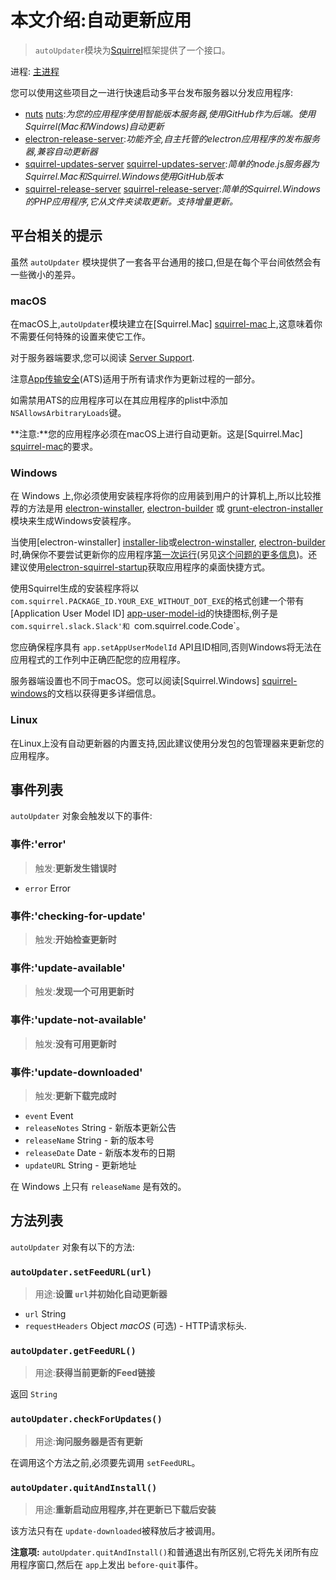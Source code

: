 # 本文介绍:自动更新应用
> `autoUpdater`模块为[Squirrel](https://github.com/Squirrel)框架提供了一个接口。

进程: [主进程](../glossary.md#main-process)    

您可以使用这些项目之一进行快速启动多平台发布服务器以分发应用程序:
- [nuts] [nuts]:*为您的应用程序使用智能版本服务器,使用GitHub作为后端。使用Squirrel(Mac和Windows)自动更新*
- [electron-release-server][electron-release-server]:*功能齐全,自主托管的electron应用程序的发布服务器,兼容自动更新器*
- [squirrel-updates-server] [squirrel-updates-server]:*简单的node.js服务器为Squirrel.Mac和Squirrel.Windows使用GitHub版本*
- [squirrel-release-server] [squirrel-release-server]:*简单的Squirrel.Windows的PHP应用程序,它从文件夹读取更新。支持增量更新。*

## 平台相关的提示

虽然 `autoUpdater` 模块提供了一套各平台通用的接口,但是在每个平台间依然会有一些微小的差异。

### macOS

在macOS上,`autoUpdater`模块建立在[Squirrel.Mac] [squirrel-mac]上,这意味着你不需要任何特殊的设置来使它工作。

对于服务器端要求,您可以阅读 [Server Support][server-support]. 

注意[App传输安全](https://developer.apple.com/library/content/documentation/General/Reference/InfoPlistKeyReference/Articles/CocoaKeys.html#//apple_ref/doc/uid/TP40009251-SW35)(ATS)适用于所有请求作为更新过程的一部分。

如需禁用ATS的应用程序可以在其应用程序的plist中添加 `NSAllowsArbitraryLoads`键。

**注意:**您的应用程序必须在macOS上进行自动更新。这是[Squirrel.Mac] [squirrel-mac]的要求。

### Windows

在 Windows 上,你必须使用安装程序将你的应用装到用户的计算机上,所以比较推荐的方法是用 [electron-winstaller][installer-lib], [electron-builder][electron-builder-lib] 或 [grunt-electron-installer][installer] 模块来生成Windows安装程序。

当使用[electron-winstaller] [installer-lib]或[electron-winstaller][installer-lib], [electron-builder][electron-builder-lib]时,确保你不要尝试更新你的应用程序[第一次运行](https://github.com/electron/windows-installer＃handling-squirrel-events)(另见[这个问题的更多信息](https://github.com/electron/electron/issues/7155))。还建议使用[electron-squirrel-startup](https://github.com/mongodb-js/electron-squirrel-startup)获取应用程序的桌面快捷方式。

使用Squirrel生成的安装程序将以 `com.squirrel.PACKAGE_ID.YOUR_EXE_WITHOUT_DOT_EXE`的格式创建一个带有[Application User Model ID] [app-user-model-id]的快捷图标,例子是 `com.squirrel.slack.Slack'和 `com.squirrel.code.Code`。

您应确保程序具有 `app.setAppUserModelId` API且ID相同,否则Windows将无法在应用程式的工作列中正确匹配您的应用程序。

服务器端设置也不同于macOS。您可以阅读[Squirrel.Windows] [squirrel-windows]的文档以获得更多详细信息。

### Linux

在Linux上没有自动更新器的内置支持,因此建议使用分发包的包管理器来更新您的应用程序。

## 事件列表

`autoUpdater` 对象会触发以下的事件:

### 事件:'error'
> 触发:**更新发生错误时**

* `error` Error

### 事件:'checking-for-update'
> 触发:**开始检查更新时**

### 事件:'update-available'
> 触发:**发现一个可用更新时**

### 事件:'update-not-available'
> 触发:**没有可用更新时**

### 事件:'update-downloaded'
> 触发:**更新下载完成时**

* `event` Event
* `releaseNotes` String - 新版本更新公告
* `releaseName` String - 新的版本号
* `releaseDate` Date - 新版本发布的日期
* `updateURL` String - 更新地址

在 Windows 上只有 `releaseName` 是有效的。

## 方法列表

`autoUpdater` 对象有以下的方法:

### `autoUpdater.setFeedURL(url)`
> 用途:**设置 `url`并初始化自动更新器**

* `url` String
* `requestHeaders` Object _macOS_ (可选) - HTTP请求标头.

### `autoUpdater.getFeedURL()`
> 用途:**获得当前更新的Feed链接**

 返回 `String` 
 
### `autoUpdater.checkForUpdates()`
> 用途:**询问服务器是否有更新**

在调用这个方法之前,必须要先调用 `setFeedURL`。

### `autoUpdater.quitAndInstall()`
> 用途:**重新启动应用程序,并在更新已下载后安装**

该方法只有在 `update-downloaded`被释放后才被调用。

**注意项:** `autoUpdater.quitAndInstall()`和普通退出有所区别,它将先关闭所有应用程序窗口,然后在 `app`上发出 `before-quit`事件。

[squirrel-mac]: https://github.com/Squirrel/Squirrel.Mac
[server-support]: https://github.com/Squirrel/Squirrel.Mac#server-support
[squirrel-windows]: https://github.com/Squirrel/Squirrel.Windows
[installer]: https://github.com/electron/grunt-electron-installer
[installer-lib]: https://github.com/electron/windows-installer
[electron-builder-lib]: https://github.com/electron-userland/electron-builder
[app-user-model-id]: https://msdn.microsoft.com/en-us/library/windows/desktop/dd378459(v=vs.85).aspx
[electron-release-server]: https://github.com/ArekSredzki/electron-release-server
[squirrel-updates-server]: https://github.com/Aluxian/squirrel-updates-server
[nuts]: https://github.com/GitbookIO/nuts
[squirrel-release-server]: https://github.com/Arcath/squirrel-release-server